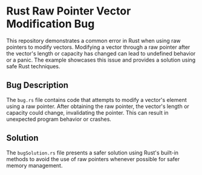 # Rust Raw Pointer Vector Modification Bug

This repository demonstrates a common error in Rust when using raw pointers to modify vectors. Modifying a vector through a raw pointer after the vector's length or capacity has changed can lead to undefined behavior or a panic.  The example showcases this issue and provides a solution using safe Rust techniques.

## Bug Description
The `bug.rs` file contains code that attempts to modify a vector's element using a raw pointer. After obtaining the raw pointer, the vector's length or capacity could change, invalidating the pointer. This can result in unexpected program behavior or crashes.

## Solution
The `bugSolution.rs` file presents a safer solution using Rust's built-in methods to avoid the use of raw pointers whenever possible for safer memory management. 
